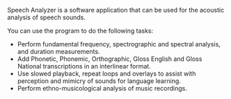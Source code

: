 Speech Analyzer is a software application that can be used for the acoustic analysis of speech sounds.

You can use the program to do the following tasks:
* Perform fundamental frequency, spectrographic and spectral analysis, and duration measurements.
* Add Phonetic, Phonemic, Orthographic, Gloss English and Gloss National transcriptions in an interlinear format.
* Use slowed playback, repeat loops and overlays to assist with perception and mimicry of sounds for language learning.
* Perform ethno-musicological analysis of music recordings.
